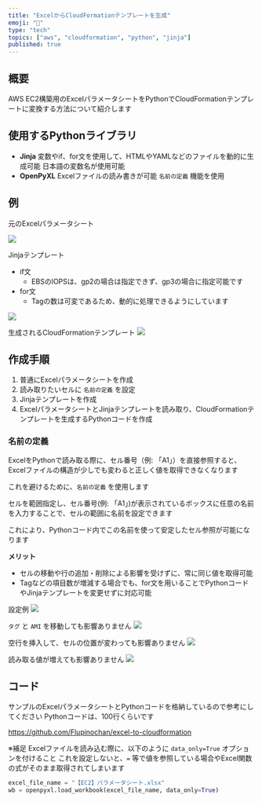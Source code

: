```yaml
---
title: "ExcelからCloudFormationテンプレートを生成"
emoji: "👋"
type: "tech"
topics: ["aws", "cloudformation", "python", "jinja"]
published: true
---
```


## 概要

AWS EC2構築用のExcelパラメータシートをPythonでCloudFormationテンプレートに変換する方法について紹介します

## 使用するPythonライブラリ

- **Jinja**
変数やif、for文を使用して、HTMLやYAMLなどのファイルを動的に生成可能
日本語の変数名が使用可能
- **OpenPyXL**
Excelファイルの読み書きが可能
`名前の定義` 機能を使用

## 例

元のExcelパラメータシート

![](/images/20241103_jinja-cloudformation/1.png)

Jinjaテンプレート
- if文
  - EBSのIOPSは、gp2の場合は指定できず、gp3の場合に指定可能です
- for文
  - Tagの数は可変であるため、動的に処理できるようにしています

![](/images/20241103_jinja-cloudformation/2.png)

生成されるCloudFormationテンプレート
![](/images/20241103_jinja-cloudformation/3.png)

## 作成手順

1. 普通にExcelパラメータシートを作成
2. 読み取りたいセルに `名前の定義` を設定
3. Jinjaテンプレートを作成
4. ExcelパラメータシートとJinjaテンプレートを読み取り、CloudFormationテンプレートを生成するPythonコードを作成

### 名前の定義

ExcelをPythonで読み取る際に、セル番号（例: 「A1」）を直接参照すると、Excelファイルの構造が少しでも変わると正しく値を取得できなくなります

これを避けるために、`名前の定義` を使用します

セルを範囲指定し、セル番号(例: 「A1」)が表示されているボックスに任意の名前を入力することで、セルの範囲に名前を設定できます

これにより、Pythonコード内でこの名前を使って安定したセル参照が可能になります

**メリット**

- セルの移動や行の追加・削除による影響を受けずに、常に同じ値を取得可能
- Tagなどの項目数が増減する場合でも、for文を用いることでPythonコードやJinjaテンプレートを変更せずに対応可能

設定例
![](/images/20241103_jinja-cloudformation/4.png)

`タグ` と `AMI` を移動しても影響ありません
![](/images/20241103_jinja-cloudformation/5.png)

空行を挿入して、セルの位置が変わっても影響ありません
![](/images/20241103_jinja-cloudformation/6.png)

読み取る値が増えても影響ありません
![](/images/20241103_jinja-cloudformation/7.png)

## コード

サンプルのExcelパラメータシートとPythonコードを格納しているので参考にしてください
Pythonコードは、100行くらいです

https://github.com/Flupinochan/excel-to-cloudformation

※補足
Excelファイルを読み込む際に、以下のように `data_only=True` オプションを付けること
これを設定しないと、`=` 等で値を参照している場合やExcel関数の式がそのまま取得されてしまいます

```python
excel_file_name = "【EC2】パラメータシート.xlsx"
wb = openpyxl.load_workbook(excel_file_name, data_only=True)
```
